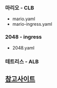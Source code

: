 
### 마리오 - CLB
- mario.yaml
- mario-ingress.yaml

### 2048 - ingress 
- 2048.yaml

### 테트리스 - ALB


## [참고사이트](https://devocean.sk.com/blog/techBoardDetail.do?ID=163578#none)